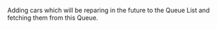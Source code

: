 Adding cars which will be reparing in the future to the Queue List and fetching them from this Queue.
